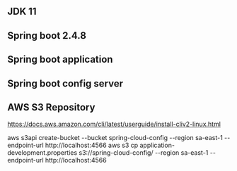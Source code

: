 

## JDK 11
## Spring boot 2.4.8
## Spring boot application 
## Spring boot config server
## AWS S3 Repository 

https://docs.aws.amazon.com/cli/latest/userguide/install-cliv2-linux.html

aws s3api create-bucket --bucket spring-cloud-config --region sa-east-1 --endpoint-url http://localhost:4566
aws s3 cp application-development.properties s3://spring-cloud-config/ --region sa-east-1 --endpoint-url http://localhost:4566
